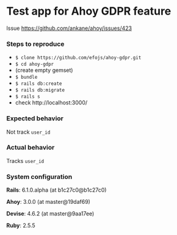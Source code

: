 # Test app for Ahoy GDPR feature
Issue https://github.com/ankane/ahoy/issues/423  

### Steps to reproduce
* `$ clone https://github.com/efojs/ahoy-gdpr.git`
* `$ cd ahoy-gdpr`
* (create empty gemset)
* `$ bundle`
* `$ rails db:create`
* `$ rails db:migrate`
* `$ rails s`
* check http://localhost:3000/

### Expected behavior
Not track `user_id`

### Actual behavior
Tracks `user_id`

### System configuration
**Rails**: 6.1.0.alpha (at b1c27c0@b1c27c0)

**Ahoy**: 3.0.0 (at master@19daf69)

**Devise**: 4.6.2 (at master@9aa17ee)

**Ruby**: 2.5.5
